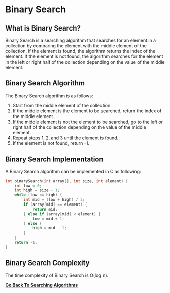 # Binary Search

## What is Binary Search?

Binary Search is a searching algorithm that searches for an element in a collection by comparing the element with the middle element of the collection. If the element is found, the algorithm returns the index of the element. If the element is not found, the algorithm searches for the element in the left or right half of the collection depending on the value of the middle element.

## Binary Search Algorithm

The Binary Search algorithm is as follows:

1. Start from the middle element of the collection.
2. If the middle element is the element to be searched, return the index of the middle element.
3. If the middle element is not the element to be searched, go to the left or right half of the collection depending on the value of the middle element.
4. Repeat steps 1, 2, and 3 until the element is found.
5. If the element is not found, return -1.

## Binary Search Implementation

A Binary Search algorithm can be implemented in C as following:

```c
int binarySearch(int array[], int size, int element) {
    int low = 0;
    int high = size - 1;
    while (low <= high) {
        int mid = (low + high) / 2;
        if (array[mid] == element) {
            return mid;
        } else if (array[mid] < element) {
            low = mid + 1;
        } else {
            high = mid - 1;
        }
    }
    return -1;
}
```

## Binary Search Complexity

The time complexity of Binary Search is O(log n).

[**Go Back To Searching Algorithms**](README.md)